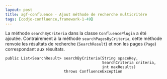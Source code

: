 ```yaml
---
layout: post
title: agf-confluence - Ajout méthode de recherche multicritère
tags: [codjo-confluence,framework-1-49]
---
```

La méthode ```searchByCriteria``` dans la classe ```ConfluencePlugin``` a été ajoutée.
Contrairement à la méthode ```searchPagesByCriteria```, cette méthode renvoie les résultats de recherche (```SearchResult```) et non les pages (```Page```) correspondant aux résultats.

```
public List<SearchResult> searchByCriteria(String spaceKey, 
                                           SearchCriteria criteria, 
                                           int maxResults)
                          throws ConfluenceException
```